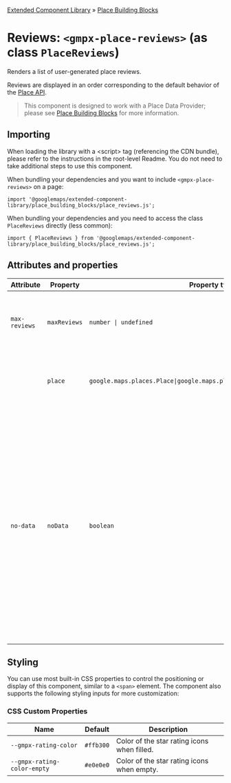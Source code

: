 [Extended Component Library](../../../README.md) » [Place Building Blocks](../README.md)

# Reviews: `<gmpx-place-reviews>` (as class `PlaceReviews`)

Renders a list of user-generated place reviews.

Reviews are displayed in an order corresponding to the default behavior of
the [Place
API](https://developers.google.com/maps/documentation/javascript/reference/place?utm_source=github&utm_medium=documentation&utm_campaign=&utm_content=web_components#Place).

> This component is designed to work with a Place Data Provider; please see [Place Building Blocks](../README.md) for more information.

## Importing

When loading the library with a &lt;script&gt; tag (referencing the CDN bundle), please refer to the instructions in the root-level Readme. You do not need to take additional steps to use this component.

When bundling your dependencies and you want to include `<gmpx-place-reviews>` on a page:

```
import '@googlemaps/extended-component-library/place_building_blocks/place_reviews.js';
```

When bundling your dependencies and you need to access the class `PlaceReviews` directly (less common):

```
import { PlaceReviews } from '@googlemaps/extended-component-library/place_building_blocks/place_reviews.js';
```

## Attributes and properties

| Attribute     | Property     | Property type                                                               | Description                                                                                                                                                                                                                                                      | Default | Reflects? |
| ------------- | ------------ | --------------------------------------------------------------------------- | ---------------------------------------------------------------------------------------------------------------------------------------------------------------------------------------------------------------------------------------------------------------- | ------- | --------- |
| `max-reviews` | `maxReviews` | `number \| undefined`                                                       | The maximum number of reviews to display. No limit if undefined.                                                                                                                                                                                                 |         | ✅         |
|               | `place`      | `google.maps.places.Place\|google.maps.places.PlaceResult\|null\|undefined` | Place data to render, overriding anything provided by context.                                                                                                                                                                                                   |         | ❌         |
| `no-data`     | `noData`     | `boolean`                                                                   | This read-only property and attribute indicate whether the component has the required Place data to display itself.<br/><br/>Use the attribute to target CSS rules if you wish to hide this component, or display alternate content, when there's no valid data. | `true`  | ✅         |

## Styling

You can use most built-in CSS properties to control the positioning or display of this component, similar to a `<span>` element. The component also supports the following styling inputs for more customization:

### CSS Custom Properties

| Name                        | Default   | Description                                 |
| --------------------------- | --------- | ------------------------------------------- |
| `--gmpx-rating-color`       | `#ffb300` | Color of the star rating icons when filled. |
| `--gmpx-rating-color-empty` | `#e0e0e0` | Color of the star rating icons when empty.  |



